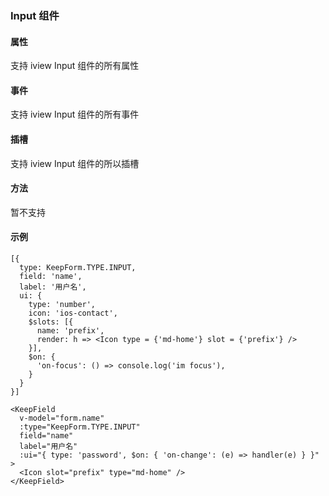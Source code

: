 ### Input 组件

#### 属性

支持 iview Input 组件的所有属性

#### 事件

支持 iview Input 组件的所有事件

#### 插槽

支持 iview Input 组件的所以插槽

#### 方法

暂不支持

#### 示例

```
[{
  type: KeepForm.TYPE.INPUT,
  field: 'name',
  label: '用户名',
  ui: {
    type: 'number',
    icon: 'ios-contact',
    $slots: [{
      name: 'prefix',
      render: h => <Icon type = {'md-home'} slot = {'prefix'} />
    }],
    $on: {
      'on-focus': () => console.log('im focus'),
    }
  }
}]

<KeepField 
  v-model="form.name" 
  :type="KeepForm.TYPE.INPUT" 
  field="name" 
  label="用户名" 
  :ui="{ type: 'password', $on: { 'on-change': (e) => handler(e) } }"
>
  <Icon slot="prefix" type="md-home" />
</KeepField>
```